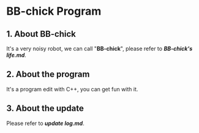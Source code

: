# BB-chick Program
## 1. About BB-chick
It's a very noisy robot, we can call "**BB-chick**", please refer to ***BB-chick's life.md***.
## 2. About the program
It's a program edit with C++, you can get fun with it.
## 3. About the update
Please refer to ***update log.md***.
